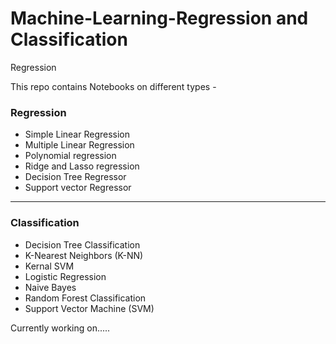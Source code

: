 # Machine-Learning-Regression and Classification
Regression

This repo contains Notebooks on different types - 
### Regression

- Simple Linear Regression
- Multiple Linear Regression
- Polynomial regression
- Ridge and Lasso regression
- Decision Tree Regressor
- Support vector Regressor

 <hr>

### Classification
- Decision Tree Classification
- K-Nearest Neighbors (K-NN)
- Kernal SVM
- Logistic Regression
- Naive Bayes
- Random Forest Classification
- Support Vector Machine (SVM)

Currently working on.....
